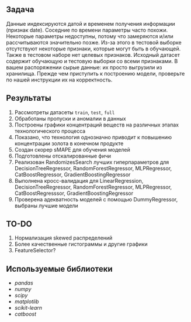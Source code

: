 ## Задача

Данные индексируются датой и временем получения информации (признак date). Соседние по времени параметры часто похожи.
Некоторые параметры недоступны, потому что замеряются и/или рассчитываются значительно позже. Из-за этого в тестовой выборке отсутствуют некоторые признаки, которые могут быть в обучающей. Также в тестовом наборе нет целевых признаков.
Исходный датасет содержит обучающую и тестовую выборки со всеми признаками.
В вашем распоряжении сырые данные: их просто выгрузили из хранилища. Прежде чем приступить к построению модели, проверьте по нашей инструкции их на корректность.

## Результаты

1. Рассмотреты датасеты `train`, `test`, `full`
0. Обработаны пропуски и аномалии в данных
0. Построены графики концентраций веществ на различных этапах технологического процесса
0. Показано, что технология однозначно приводит к повышению концентрации золота в конечном продукте
0. Создан скорер sMAPE для обучения моделей
0. Подготовлены отскалированные фичи
0. Реализован RandomizesSearch лучших гиперпараметров для DecisionTreeRegressor, RandomForestRegressor, MLPRegressor, CatBoostRegressor, GradientBoostingRegressor
0. Выполнена кросс-валидация для LinearRegression, DecisionTreeRegressor, RandomForestRegressor, MLPRegressor, CatBoostRegresssor, GradientBoostingRegressor
0. Проверена адекватность моделей с помощью DummyRegressor, выбраны лучшие модели

## TO-DO
1. Нормализация skewed распределений
0. Более качественные гистограммы и другие графики
0. FeatureSelector?

## Используемые библиотеки
- *pandas*
- *numpy*
- *scipy*
- *matplotlib*
- *scikit-learn*
- *catboost*
